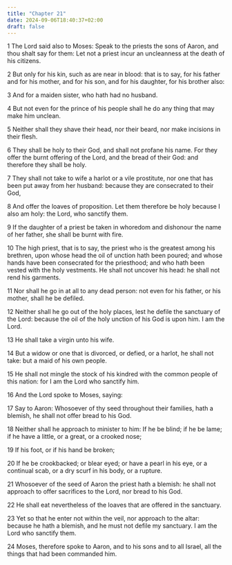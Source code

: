 ```yaml
---
title: "Chapter 21"
date: 2024-09-06T18:40:37+02:00
draft: false
---
```




1 The Lord said also to Moses: Speak to the priests the sons of Aaron, and thou shalt say for them: Let not a priest incur an uncleanness at the death of his citizens.

2 But only for his kin, such as are near in blood: that is to say, for his father and for his mother, and for his son, and for his daughter, for his brother also:

3 And for a maiden sister, who hath had no husband.

4 But not even for the prince of his people shall he do any thing that may make him unclean.

5 Neither shall they shave their head, nor their beard, nor make incisions in their flesh.

6 They shall be holy to their God, and shall not profane his name. For they offer the burnt offering of the Lord, and the bread of their God: and therefore they shall be holy.

7 They shall not take to wife a harlot or a vile prostitute, nor one that has been put away from her husband: because they are consecrated to their God,

8 And offer the loaves of proposition. Let them therefore be holy because I also am holy: the Lord, who sanctify them.

9 If the daughter of a priest be taken in whoredom and dishonour the name of her father, she shall be burnt with fire.

10 The high priest, that is to say, the priest who is the greatest among his brethren, upon whose head the oil of unction hath been poured; and whose hands have been consecrated for the priesthood; and who hath been vested with the holy vestments. He shall not uncover his head: he shall not rend his garments.

11 Nor shall he go in at all to any dead person: not even for his father, or his mother, shall he be defiled.

12 Neither shall he go out of the holy places, lest he defile the sanctuary of the Lord: because the oil of the holy unction of his God is upon him. I am the Lord.

13 He shall take a virgin unto his wife.

14 But a widow or one that is divorced, or defied, or a harlot, he shall not take: but a maid of his own people.

15 He shall not mingle the stock of his kindred with the common people of this nation: for I am the Lord who sanctify him.

16 And the Lord spoke to Moses, saying:

17 Say to Aaron: Whosoever of thy seed throughout their families, hath a blemish, he shall not offer bread to his God.

18 Neither shall he approach to minister to him: If he be blind; if he be lame; if he have a little, or a great, or a crooked nose;

19 If his foot, or if his hand be broken;

20 If he be crookbacked; or blear eyed; or have a pearl in his eye, or a continual scab, or a dry scurf in his body, or a rupture.

21 Whosoever of the seed of Aaron the priest hath a blemish: he shall not approach to offer sacrifices to the Lord, nor bread to his God.

22 He shall eat nevertheless of the loaves that are offered in the sanctuary.

23 Yet so that he enter not within the veil, nor approach to the altar: because he hath a blemish, and he must not defile my sanctuary. I am the Lord who sanctify them.

24 Moses, therefore spoke to Aaron, and to his sons and to all Israel, all the things that had been commanded him.

